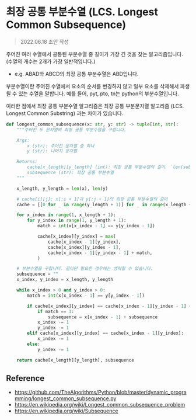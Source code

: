 # 최장 공통 부분수열 (LCS. Longest Common Subsequence)

> 2022.06.18 초안 작성

주어진 여러 수열에서 공통된 부분수열 중 길이가 가장 긴 것을 찾는 알고리즘입니다. (수열의 개수는 2개가 가장 일반적입니다.)

- e.g. ABAD와 ABCD의 최장 공통 부분수열은 ABD입니다.

부분수열이란 주어진 수열에서 요소의 순서를 변경하지 않고 일부 요소를 삭제해서 파생될 수 있는 수열을 말합니다. 예를 들어, pyt, pto, tn는 python의 부분수열입니다.

이러한 점에서 최장 공통 부분수열 알고리즘은 최장 공통 부분문자열 알고리즘 (LCS. Longest Common Substring) 과는 차이가 있습니다.

```python
def longest_common_subsequence(x: str, y: str) -> tuple[int, str]:
    """주어진 두 문자열의 최장 공통 부분수열을 구합니다.

    Args:
        x (str): 주어진 문자열 중 하나
        y (str): 나머지 문자열

    Returns:
        cache[x_length][y_length] (int): 최장 공통 부분수열의 길이. `len(subsequence)`와 같음
        subsequence (str): 최장 공통 부분수열
    """

    x_length, y_length = len(x), len(y)

    # cache[i][j]: x[:i + 1]과 y[:j + 1]의 최장 공통 부분수열의 길이
    cache = [[0 for _ in range(y_length + 1)] for _ in range(x_length + 1)]

    for x_index in range(1, x_length + 1):
        for y_index in range(1, y_length + 1):
            match = int(x[x_index - 1] == y[y_index - 1])

            cache[x_index][y_index] = max(
                cache[x_index - 1][y_index],
                cache[x_index][y_index - 1],
                cache[x_index - 1][y_index - 1] + match,
            )

    # 부분수열을 구합니다. 길이만 필요한 경우에는 생략할 수 있습니다.
    subsequence = ""
    x_index, y_index = x_length, y_length

    while x_index > 0 and y_index > 0:
        match = int(x[x_index - 1] == y[y_index - 1])

        if cache[x_index][y_index] == cache[x_index - 1][y_index - 1] + match:
            if match == 1:
                subsequence = x[x_index - 1] + subsequence
            x_index -= 1
            y_index -= 1
        elif cache[x_index][y_index] == cache[x_index - 1][y_index]:
            x_index -= 1
        else:
            y_index -= 1

    return cache[x_length][y_length], subsequence
```

## Reference

- https://github.com/TheAlgorithms/Python/blob/master/dynamic_programming/longest_common_subsequence.py
- https://en.wikipedia.org/wiki/Longest_common_subsequence_problem
- https://en.wikipedia.org/wiki/Subsequence
